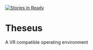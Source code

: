 [![Stories in Ready](https://badge.waffle.io/gloryandcode/theseus.svg?label=ready&title=Ready)](http://waffle.io/gloryandcode/theseus)
# Theseus
A VR compatible operating environment
